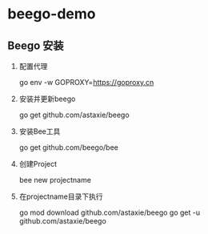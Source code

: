 # beego-demo

## Beego 安装

1. 配置代理

	go env -w GOPROXY=https://goproxy.cn
	
2. 安装并更新beego

	go get github.com/astaxie/beego
	
3. 安装Bee工具

	go get github.com/beego/bee
	
4. 创建Project

	bee new projectname
	
5. 在projectname目录下执行

	go mod download github.com/astaxie/beego
	go get -u github.com/astaxie/beego